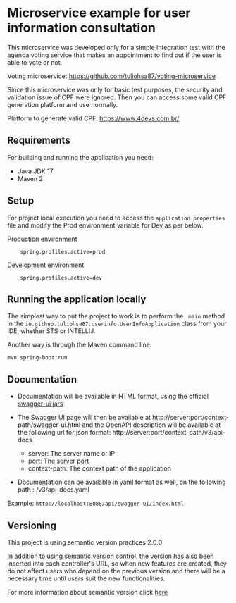 # Microservice example for user information consultation

This microservice was developed only for a simple integration test with the agenda voting service that makes an appointment to find out if the user is able to vote or not.

Voting microservice: https://github.com/tuliohsa87/voting-microservice

Since this microservice was only for basic test purposes, the security and validation issue of CPF were ignored. Then you can access some valid CPF generation platform and use normally.

Platform to generate valid CPF: https://www.4devs.com.br/

## Requirements

For building and running the application you need:

* Java JDK 17
* Maven 2

## Setup

For project local execution you need to access the `application.properties` file and modify the Prod environment variable for Dev as per below.

Production environment

        spring.profiles.active=prod

Development environment

        spring.profiles.active=dev

## Running the application locally

The simplest way to put the project to work is to perform the `` main`` method in the `io.github.tuliohsa87.userinfo.UserInfoApplication` class from your IDE, whether STS or INTELLIJ.

Another way is through the Maven command line:

``mvn spring-boot:run``

## Documentation

* Documentation will be available in HTML format, using the official [swagger-ui jars](https://github.com/swagger-api/swagger-ui)

* The Swagger UI page will then be available at http\://server:port/context-path/swagger-ui.html and the OpenAPI description will be available at the following url for json format: http\://server:port/context-path/v3/api-docs

    * server: The server name or IP
    * port: The server port
    * context-path: The context path of the application

* Documentation can be available in yaml format as well, on the following path : /v3/api-docs.yaml

Example: `http://localhost:8088/api/swagger-ui/index.html`

## Versioning

This project is using semantic version practices 2.0.0

In addition to using semantic version control, the version has also been inserted into each controller's URL, so when new features are created, they do not affect users who depend on the previous version and there will be a necessary time until users suit the new functionalities.

For more information about semantic version click [here](https://semver.org/lang/pt-BR/)
